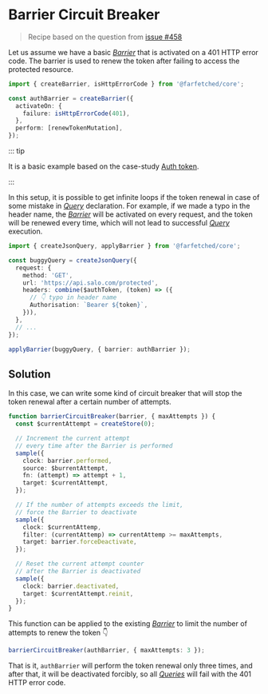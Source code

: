 # Barrier Circuit Breaker

> Recipe based on the question from [issue #458](https://github.com/igorkamyshev/farfetched/issues/458)

Let us assume we have a basic [_Barrier_](https://farfetched.dev/docs/api/barrier) that is activated on a 401 HTTP error code. The barrier is used to renew the token after failing to access the protected resource.

```ts
import { createBarrier, isHttpErrorCode } from '@farfetched/core';

const authBarrier = createBarrier({
  activateOn: {
    failure: isHttpErrorCode(401),
  },
  perform: [renewTokenMutation],
});
```

::: tip

It is a basic example based on the case-study [Auth token](/recipes/auth_token).

:::

In this setup, it is possible to get infinite loops if the token renewal in case of some mistake in [_Query_](/api/primitives/query) declaration. For example, if we made a typo in the header name, the [_Barrier_](https://farfetched.dev/docs/api/barrier) will be activated on every request, and the token will be renewed every time, which will not lead to successful [_Query_](/api/primitives/query) execution.

```ts
import { createJsonQuery, applyBarrier } from '@farfetched/core';

const buggyQuery = createJsonQuery({
  request: {
    method: 'GET',
    url: 'https://api.salo.com/protected',
    headers: combine($authToken, (token) => ({
      // 👇 typo in header name
      Authorisation: `Bearer ${token}`,
    })),
  },
  // ...
});

applyBarrier(buggyQuery, { barrier: authBarrier });
```

## Solution

In this case, we can write some kind of circuit breaker that will stop the token renewal after a certain number of attempts.

```ts
function barrierCircuitBreaker(barrier, { maxAttempts }) {
  const $currentAttempt = createStore(0);

  // Increment the current attempt
  // every time after the Barrier is performed
  sample({
    clock: barrier.performed,
    source: $burrentAttempt,
    fn: (attempt) => attempt + 1,
    target: $currentAttempt,
  });

  // If the number of attempts exceeds the limit,
  // force the Barrier to deactivate
  sample({
    clock: $currentAttemp,
    filter: (currentAttemp) => currentAttemp >= maxAttempts,
    target: barrier.forceDeactivate,
  });

  // Reset the current attempt counter
  // after the Barrier is deactivated
  sample({
    clock: barrier.deactivated,
    target: $currentAttempt.reinit,
  });
}
```

This function can be applied to the existing [_Barrier_](https://farfetched.dev/docs/api/barrier) to limit the number of attempts to renew the token 👇

```ts
barrierCircuitBreaker(authBarrier, { maxAttempts: 3 });
```

That is it, `authBarrier` will perform the token renewal only three times, and after that, it will be deactivated forcibly, so all [_Queries_](/api/primitives/query) will fail with the 401 HTTP error code.
